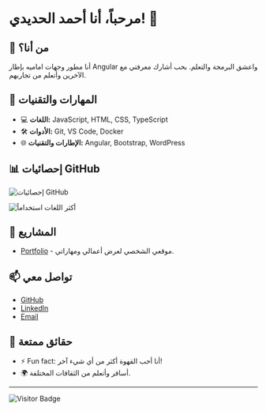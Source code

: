 # مرحباً، أنا أحمد الحديدي! 👋

## 🚀 من أنا؟
أنا مطور وجهات اماميه بإطار Angular واعشق البرمجة والتعلم. بحب أشارك معرفتي مع الآخرين وأتعلم من تجاربهم.

## 🔧 المهارات والتقنيات
- 💻 **اللغات:** JavaScript, HTML, CSS, TypeScript
- 🛠 **الأدوات:** Git, VS Code, Docker
- 🌐 **الإطارات والتقنيات:** Angular, Bootstrap, WordPress

## 📊 إحصائيات GitHub
![إحصائيات GitHub](https://github-readme-stats.vercel.app/api?username=Ahmed-Elhadidy20&show_icons=true&theme=radical)

![أكثر اللغات استخداماً](https://github-readme-stats.vercel.app/api/top-langs/?username=Ahmed-Elhadidy20&layout=compact&theme=radical)

## 🌟 المشاريع
- [Portfolio](https://my-portfolio-e4e2c.web.app) - موقعي الشخصي لعرض أعمالي ومهاراتي.

## 📫 تواصل معي
- [GitHub](https://github.com/Ahmed-Elhadidy20)
- [LinkedIn](https://www.linkedin.com/in/ahmed-elhadidy-39724b16b?utm_source=share&utm_campaign=share_via&utm_content=profile&utm_medium=android_app)
- [Email](mailto:aalhdidy4@gmail.com)

## 🎉 حقائق ممتعة
- ⚡ Fun fact: أنا أحب القهوة أكثر من أي شيء آخر!
- 🌍 أسافر وأتعلم من الثقافات المختلفة.

---

![Visitor Badge](https://visitor-badge.laobi.icu/badge?page_id=Ahmed-Elhadidy20.Ahmed-Elhadidy20)
